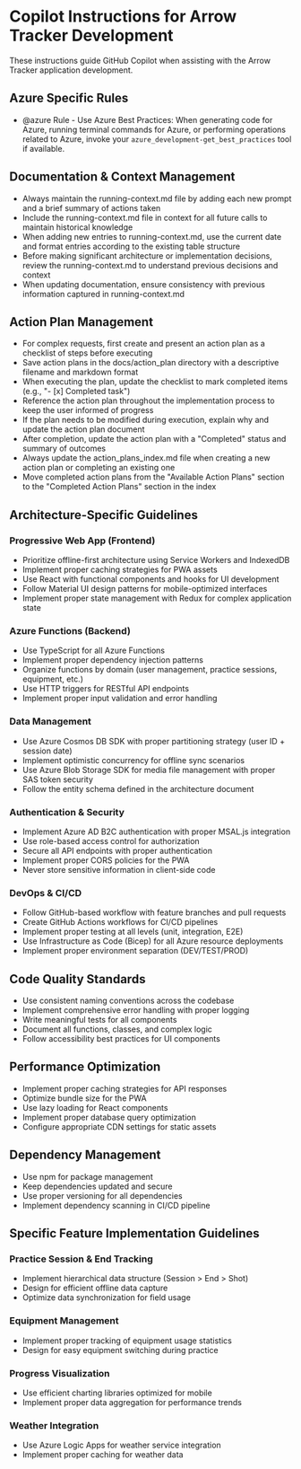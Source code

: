 # Copilot Instructions for Arrow Tracker Development

These instructions guide GitHub Copilot when assisting with the Arrow Tracker application development.

## Azure Specific Rules

- @azure Rule - Use Azure Best Practices: When generating code for Azure, running terminal commands for Azure, or performing operations related to Azure, invoke your `azure_development-get_best_practices` tool if available.

## Documentation & Context Management

- Always maintain the running-context.md file by adding each new prompt and a brief summary of actions taken
- Include the running-context.md file in context for all future calls to maintain historical knowledge
- When adding new entries to running-context.md, use the current date and format entries according to the existing table structure
- Before making significant architecture or implementation decisions, review the running-context.md to understand previous decisions and context
- When updating documentation, ensure consistency with previous information captured in running-context.md

## Action Plan Management

- For complex requests, first create and present an action plan as a checklist of steps before executing
- Save action plans in the docs/action_plan directory with a descriptive filename and markdown format
- When executing the plan, update the checklist to mark completed items (e.g., "- [x] Completed task")
- Reference the action plan throughout the implementation process to keep the user informed of progress
- If the plan needs to be modified during execution, explain why and update the action plan document
- After completion, update the action plan with a "Completed" status and summary of outcomes
- Always update the action_plans_index.md file when creating a new action plan or completing an existing one
- Move completed action plans from the "Available Action Plans" section to the "Completed Action Plans" section in the index

## Architecture-Specific Guidelines

### Progressive Web App (Frontend)
- Prioritize offline-first architecture using Service Workers and IndexedDB
- Implement proper caching strategies for PWA assets
- Use React with functional components and hooks for UI development
- Follow Material UI design patterns for mobile-optimized interfaces
- Implement proper state management with Redux for complex application state

### Azure Functions (Backend)
- Use TypeScript for all Azure Functions
- Implement proper dependency injection patterns
- Organize functions by domain (user management, practice sessions, equipment, etc.)
- Use HTTP triggers for RESTful API endpoints
- Implement proper input validation and error handling

### Data Management
- Use Azure Cosmos DB SDK with proper partitioning strategy (user ID + session date)
- Implement optimistic concurrency for offline sync scenarios
- Use Azure Blob Storage SDK for media file management with proper SAS token security
- Follow the entity schema defined in the architecture document

### Authentication & Security
- Implement Azure AD B2C authentication with proper MSAL.js integration
- Use role-based access control for authorization
- Secure all API endpoints with proper authentication
- Implement proper CORS policies for the PWA
- Never store sensitive information in client-side code

### DevOps & CI/CD
- Follow GitHub-based workflow with feature branches and pull requests
- Create GitHub Actions workflows for CI/CD pipelines
- Implement proper testing at all levels (unit, integration, E2E)
- Use Infrastructure as Code (Bicep) for all Azure resource deployments
- Implement proper environment separation (DEV/TEST/PROD)

## Code Quality Standards

- Use consistent naming conventions across the codebase
- Implement comprehensive error handling with proper logging
- Write meaningful tests for all components
- Document all functions, classes, and complex logic
- Follow accessibility best practices for UI components

## Performance Optimization

- Implement proper caching strategies for API responses
- Optimize bundle size for the PWA
- Use lazy loading for React components
- Implement proper database query optimization
- Configure appropriate CDN settings for static assets

## Dependency Management

- Use npm for package management
- Keep dependencies updated and secure
- Use proper versioning for all dependencies
- Implement dependency scanning in CI/CD pipeline

## Specific Feature Implementation Guidelines

### Practice Session & End Tracking
- Implement hierarchical data structure (Session > End > Shot)
- Design for efficient offline data capture
- Optimize data synchronization for field usage

### Equipment Management
- Implement proper tracking of equipment usage statistics
- Design for easy equipment switching during practice

### Progress Visualization
- Use efficient charting libraries optimized for mobile
- Implement proper data aggregation for performance trends

### Weather Integration
- Use Azure Logic Apps for weather service integration
- Implement proper caching for weather data